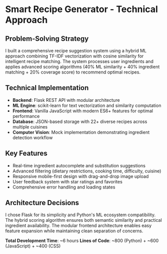 # Smart Recipe Generator - Technical Approach

## Problem-Solving Strategy
I built a comprehensive recipe suggestion system using a hybrid ML approach combining TF-IDF vectorization with cosine similarity for intelligent recipe matching. The system processes user ingredients and applies advanced scoring algorithms (40% ML similarity + 40% ingredient matching + 20% coverage score) to recommend optimal recipes.

## Technical Implementation
- **Backend**: Flask REST API with modular architecture
- **ML Engine**: scikit-learn for text vectorization and similarity computation
- **Frontend**: Vanilla JavaScript with modern ES6+ features for optimal performance
- **Database**: JSON-based storage with 22+ diverse recipes across multiple cuisines
- **Computer Vision**: Mock implementation demonstrating ingredient detection workflow

## Key Features
- Real-time ingredient autocomplete and substitution suggestions
- Advanced filtering (dietary restrictions, cooking time, difficulty, cuisine)
- Responsive mobile-first design with drag-and-drop image upload
- User feedback system with star ratings and favorites
- Comprehensive error handling and loading states

## Architecture Decisions
I chose Flask for its simplicity and Python's ML ecosystem compatibility. The hybrid scoring algorithm ensures both semantic similarity and practical ingredient availability. The modular frontend architecture enables easy feature expansion while maintaining clean separation of concerns.

**Total Development Time**: ~6 hours
**Lines of Code**: ~800 (Python) + ~600 (JavaScript) + ~400 (CSS)
